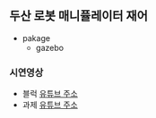 ## 두산 로봇 매니퓰레이터 재어
* pakage
  * gazebo
### 시연영상
* 블럭 [유튜브 주소](https://youtu.be/SU-YIInNZaI)
* 과제 [유튜브 주소](https://youtu.be/fZt6APJNIcU)
